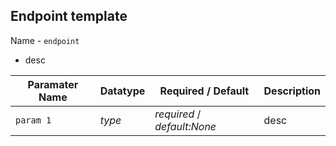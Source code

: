 ## Endpoint template

Name - `endpoint`
- desc

| Paramater Name | Datatype | Required / Default | Description |
|---|---|---|---|
| `param 1` | _type_ | _required_ / _default:None_  | desc |